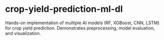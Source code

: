 # crop-yield-prediction-ml-dl
Hands-on implementation of multiple AI models (RF, XGBoost, CNN, LSTM) for crop yield prediction. Demonstrates preprocessing, model evaluation, and visualization.
